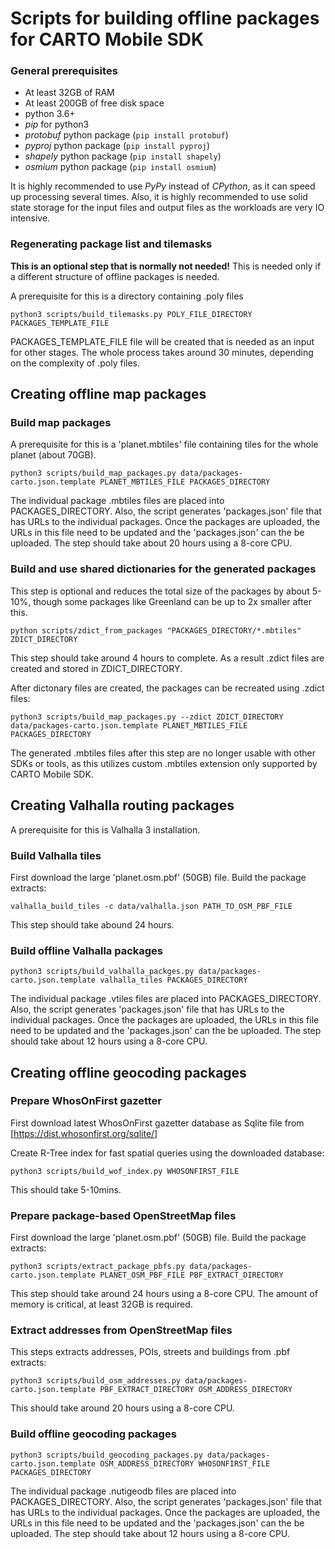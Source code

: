 # Scripts for building offline packages for CARTO Mobile SDK

### General prerequisites

* At least 32GB of RAM
* At least 200GB of free disk space
* python 3.6+
* *pip* for python3
* *protobuf* python package (`pip install protobuf`)
* *pyproj* python package (`pip install pyproj`)
* *shapely* python package (`pip install shapely`)
* *osmium* python package (`pip install osmium`)

It is highly recommended to use *PyPy* instead of *CPython*, as it can speed up processing several times.
Also, it is highly recommended to use solid state storage for the input files and output files as
the workloads are very IO intensive.

### Regenerating package list and tilemasks

**This is an optional step that is normally not needed!** This is needed only if a different structure of offline packages is needed.

A prerequisite for this is a directory containing .poly files

```
python3 scripts/build_tilemasks.py POLY_FILE_DIRECTORY PACKAGES_TEMPLATE_FILE
```

PACKAGES_TEMPLATE_FILE file will be created that is needed as an input for other stages.
The whole process takes around 30 minutes, depending on the complexity of .poly files.


## Creating offline map packages

### Build map packages

A prerequisite for this is a 'planet.mbtiles' file containing tiles for the whole planet (about 70GB).

```
python3 scripts/build_map_packages.py data/packages-carto.json.template PLANET_MBTILES_FILE PACKAGES_DIRECTORY
```

The individual package .mbtiles files are placed into PACKAGES_DIRECTORY. Also, the script
generates 'packages.json' file that has URLs to the individual packages. Once the packages are
uploaded, the URLs in this file need to be updated and the 'packages.json' can the be uploaded.
The step should take about 20 hours using a 8-core CPU.

### Build and use shared dictionaries for the generated packages

This step is optional and reduces the total size of the packages by about 5-10%, though some packages like Greenland can be up to 2x smaller after this.

```
python scripts/zdict_from_packages "PACKAGES_DIRECTORY/*.mbtiles" ZDICT_DIRECTORY
```

This step should take around 4 hours to complete. As a result .zdict files are created and stored in ZDICT_DIRECTORY.

After dictonary files are created, the packages can be recreated using .zdict files:

```
python3 scripts/build_map_packages.py --zdict ZDICT_DIRECTORY data/packages-carto.json.template PLANET_MBTILES_FILE PACKAGES_DIRECTORY
```

The generated .mbtiles files after this step are no longer usable with other SDKs or tools, as this utilizes custom .mbtiles extension only supported by CARTO Mobile SDK.


## Creating Valhalla routing packages

A prerequisite for this is Valhalla 3 installation.

### Build Valhalla tiles

First download the large 'planet.osm.pbf' (50GB) file. Build the package extracts:

```
valhalla_build_tiles -c data/valhalla.json PATH_TO_OSM_PBF_FILE
```

This step should take abound 24 hours.

### Build offline Valhalla packages

```
python3 scripts/build_valhalla_packges.py data/packages-carto.json.template valhalla_tiles PACKAGES_DIRECTORY
```

The individual package .vtiles files are placed into PACKAGES_DIRECTORY. Also, the script
generates 'packages.json' file that has URLs to the individual packages. Once the packages are
uploaded, the URLs in this file need to be updated and the 'packages.json' can the be uploaded.
The step should take about 12 hours using a 8-core CPU.


## Creating offline geocoding packages

### Prepare WhosOnFirst gazetter

First download latest WhosOnFirst gazetter database as Sqlite file from [https://dist.whosonfirst.org/sqlite/]

Create R-Tree index for fast spatial queries using the downloaded database:

```
python3 scripts/build_wof_index.py WHOSONFIRST_FILE
```

This should take 5-10mins.

### Prepare package-based OpenStreetMap files

First download the large 'planet.osm.pbf' (50GB) file. Build the package extracts:

```
python3 scripts/extract_package_pbfs.py data/packages-carto.json.template PLANET_OSM_PBF_FILE PBF_EXTRACT_DIRECTORY
```

This step should take around 24 hours using a 8-core CPU. The amount of memory is critical, at least 32GB is required.

### Extract addresses from OpenStreetMap files

This steps extracts addresses, POIs, streets and buildings from .pbf extracts:

```
python3 scripts/build_osm_addresses.py data/packages-carto.json.template PBF_EXTRACT_DIRECTORY OSM_ADDRESS_DIRECTORY
```

This should take around 20 hours using a 8-core CPU.

### Build offline geocoding packages

```
python3 scripts/build_geocoding_packages.py data/packages-carto.json.template OSM_ADDRESS_DIRECTORY WHOSONFIRST_FILE PACKAGES_DIRECTORY
```

The individual package .nutigeodb files are placed into PACKAGES_DIRECTORY. Also, the script
generates 'packages.json' file that has URLs to the individual packages. Once the packages are
uploaded, the URLs in this file need to be updated and the 'packages.json' can the be uploaded.
The step should take about 12 hours using a 8-core CPU.
